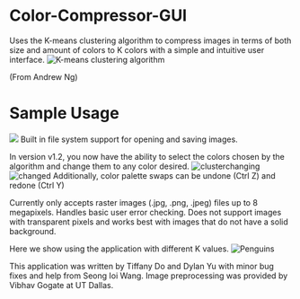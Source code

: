 # Color-Compressor-GUI
Uses the K-means clustering algorithm to compress images in terms of both size and amount of colors to K colors with a simple and intuitive user interface.
![K-means clustering algorithm](https://i.imgur.com/n7rjeTE.png)

(From Andrew Ng)

# Sample Usage

![](https://i.imgur.com/PihbF4q.png)
Built in file system support for opening and saving images.

In version v1.2, you now have the ability to select the colors chosen by the algorithm and change them to any color desired.
![clusterchanging](https://i.imgur.com/XL3UPMt.png)
![changed](https://i.imgur.com/RYvupjN.png)
Additionally, color palette swaps can be undone (Ctrl Z) and redone (Ctrl Y)

Currently only accepts raster images (.jpg, .png, .jpeg) files up to 8 megapixels. Handles basic user error checking. Does not support images with transparent pixels and works best with images that do not have a solid background. 

Here we show using the application with different K values. 
![Penguins](https://i.imgur.com/G9FfXN8.png)

This application was written by Tiffany Do and Dylan Yu with minor bug fixes and help from Seong Ioi Wang. Image preprocessing was provided by Vibhav Gogate at UT Dallas. 
